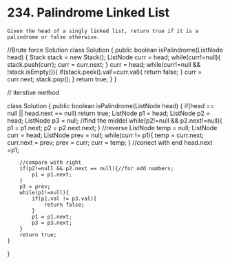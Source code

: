 # 234. Palindrome Linked List
```PS
Given the head of a singly linked list, return true if it is a palindrome or false otherwise.

```
//Brute force Solution
class Solution {
    public boolean isPalindrome(ListNode head) {
        Stack<ListNode> stack = new Stack();
        ListNode curr = head;
        while(curr!=null){
            stack.push(curr);
            curr = curr.next;
        }
        curr = head;
        while(curr!=null && !stack.isEmpty()){
            if(stack.peek().val!=curr.val){
                return false;
            }
            curr = curr.next;
            stack.pop();
        }
        return true;
    }
}

// iterstive method

class Solution {
    public boolean isPalindrome(ListNode head) {
       if(head == null || head.next == null) return true;
        ListNode p1 = head;
        ListNode p2 = head;
        ListNode p3 = null;
        //find the middel
        while(p2!=null && p2.next!=null){
            p1 = p1.next;
            p2 = p2.next.next;
        }
        //reverse
        ListNode temp = null;
        ListNode curr = head;
        ListNode prev = null;
        while(curr != p1){
            temp = curr.next;
            curr.next = prev;
            prev = curr;
            curr = temp;
        }
        //conect with end
        head.next =p1;
        
        //compare with right
        if(p2!=null && p2.next == null){//for odd numbers;
            p1 = p1.next;
        }
        p3 = prev;
        while(p1!=null){
            if(p1.val != p3.val){
                return false;
            }
            p1 = p1.next;
            p3 = p3.next;
        }
        return true;
    }
}